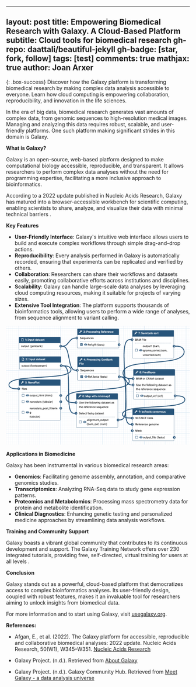 

---
layout: post
title: Empowering Biomedical Research with Galaxy. A Cloud-Based Platform
subtitle: Cloud tools for biomedical research
gh-repo: daattali/beautiful-jekyll
gh-badge: [star, fork, follow]
tags: [test]
comments: true
mathjax: true
author: Joan Arxer
---

{: .box-success}
Discover how the Galaxy platform is transforming biomedical research by making complex data analysis accessible to everyone. Learn how cloud computing is empowering collaboration, reproducibility, and innovation in the life sciences.

In the era of big data, biomedical research generates vast amounts of complex data, from genomic sequences to high-resolution medical images. Managing and analyzing this data requires robust, scalable, and user-friendly platforms. One such platform making significant strides in this domain is Galaxy.

**What is Galaxy?**

Galaxy is an open-source, web-based platform designed to make computational biology accessible, reproducible, and transparent. It allows researchers to perform complex data analyses without the need for programming expertise, facilitating a more inclusive approach to bioinformatics.

According to a 2022 update published in Nucleic Acids Research, Galaxy has matured into a browser-accessible workbench for scientific computing, enabling scientists to share, analyze, and visualize their data with minimal technical barriers .

**Key Features**

- **User-Friendly Interface**: Galaxy's intuitive web interface allows users to build and execute complex workflows through simple drag-and-drop actions.
- **Reproducibility**: Every analysis performed in Galaxy is automatically recorded, ensuring that experiments can be replicated and verified by others.
- **Collaboration**: Researchers can share their workflows and datasets easily, promoting collaborative efforts across institutions and disciplines.
- **Scalability**: Galaxy can handle large-scale data analyses by leveraging cloud computing resources, making it suitable for projects of varying sizes.
- **Extensive Tool Integration**: The platform supports thousands of bioinformatics tools, allowing users to perform a wide range of analyses, from sequence alignment to variant calling.

![Workflow](/assets/img/workflow.png)


**Applications in Biomedicine**

Galaxy has been instrumental in various biomedical research areas:
- **Genomics**: Facilitating genome assembly, annotation, and comparative genomics studies.
- **Transcriptomics**: Analyzing RNA-Seq data to study gene expression patterns.
- **Proteomics and Metabolomics**: Processing mass spectrometry data for protein and metabolite identification.
- **Clinical Diagnostics**: Enhancing genetic testing and personalized medicine approaches by streamlining data analysis workflows.

**Training and Community Support**

Galaxy boasts a vibrant global community that contributes to its continuous development and support. The Galaxy Training Network offers over 230 integrated tutorials, providing free, self-directed, virtual training for users at all levels .


**Conclusion**

Galaxy stands out as a powerful, cloud-based platform that democratizes access to complex bioinformatics analyses. Its user-friendly design, coupled with robust features, makes it an invaluable tool for researchers aiming to unlock insights from biomedical data.

For more information and to start using Galaxy, visit [usegalaxy.org](https://usegalaxy.org.com/).


**References:**

- Afgan, E., et al. (2022). The Galaxy platform for accessible, reproducible and collaborative biomedical analyses: 2022 update. Nucleic Acids Research, 50(W1), W345–W351. [Nucleic Acids Research](https://doi.org/10.1093/nar/gkac247)

- Galaxy Project. (n.d.). Retrieved from [About Galaxy](https://galaxyproject.org/support/about-galaxy/)

- Galaxy Project. (n.d.). Galaxy Community Hub. Retrieved from [Meet Galaxy - a data analysis universe](https://galaxyproject.org/)
